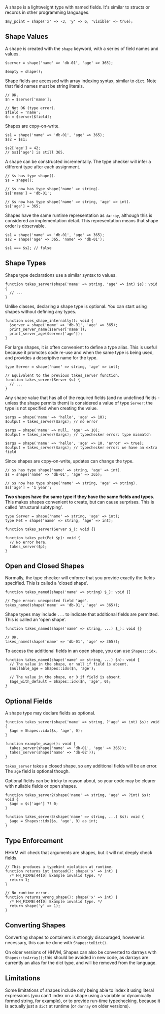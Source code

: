 A shape is a lightweight type with named fields. It's similar to
structs or records in other programming languages.

```Hack
$my_point = shape('x' => -3, 'y' => 6, 'visible' => true);
```

## Shape Values

A shape is created with the `shape` keyword, with a series of field
names and values.

``` Hack
$server = shape('name' => 'db-01', 'age' => 365);

$empty = shape();
```

Shape fields are accessed with array indexing syntax, similar to
`dict`. Note that field names must be string literals.

``` Hack
// OK.
$n = $server['name'];

// Not OK (type error).
$field = 'name';
$n = $server[$field];
```

Shapes are copy-on-write.

``` Hack
$s1 = shape('name' => 'db-01', 'age' => 365);
$s2 = $s1;

$s2['age'] = 42;
// $s1['age'] is still 365.
```

A shape can be constructed incrementally. The type checker will infer
a different type after each assignment.

``` Hack
// $s has type shape().
$s = shape();

// $s now has type shape('name' => string).
$s['name'] = 'db-01';

// $s now has type shape('name' => string, 'age' => int).
$s['age'] = 365;
```

Shapes have the same runtime representation as `darray`, although this
is considered an implementation detail. This representation means that
shape order is observable.

``` Hack
$s1 = shape('name' => 'db-01', 'age' => 365);
$s2 = shape('age' => 365, 'name' => 'db-01');

$s1 === $s2; // false
```

## Shape Types

Shape type declarations use a similar syntax to values.

``` Hack
function takes_server(shape('name' => string, 'age' => int) $s): void {
  // ...
}
```

Unlike classes, declaring a shape type is optional. You can start
using shapes without defining any types.

``` Hack
function uses_shape_internally(): void {
  $server = shape('name' => 'db-01', 'age' => 365);
  print_server_name($server['name']);
  print_server_age($server['age']);
}
```

For large shapes, it is often convenient to define a type alias.  This is useful because it promotes code re-use and when the same type is being used, and provides a descriptive name for the type.

``` Hack
type Server = shape('name' => string, 'age' => int);

// Equivalent to the previous takes_server function.
function takes_server(Server $s) {
  // ...
}
```

Any shape value that has all of the required fields (and no undefined fields - unless the shape permits them) is considered a value of type `Server`; the type is not specified when creating the value.

``` Hack
$args = shape('name' => 'hello', 'age' => 10);
$output = takes_server($args); // no error

$args = shape('name' => null, 'age' => 10);
$output = takes_server($args); // typechecker error: type mismatch

$args = shape('name' => 'hello', 'age' => 10, 'error' => true);
$output = takes_server($args); // typechecker error: we have an extra field
```

Since shapes are copy-on-write, updates can change the type.

``` Hack
// $s has type shape('name' => string, 'age' => int). 
$s = shape('name' => 'db-01', 'age' => 365);

// $s now has type shape('name' => string, 'age' => string). 
$s['age'] = '1 year';
```

**Two shapes have the same type if they have the same fields and
types**. This makes shapes convenient to create, but can cause
surprises. This is called 'structural subtyping'.

``` Hack
type Server = shape('name' => string, 'age' => int);
type Pet = shape('name' => string, 'age' => int);

function takes_server(Server $_): void {}

function takes_pet(Pet $p): void {
  // No error here.
  takes_server($p);
}
```

## Open and Closed Shapes

Normally, the type checker will enforce that you provide exactly the
fields specified. This is called a 'closed shape'.

``` Hack
function takes_named(shape('name' => string) $_): void {}

// Type error: unexpected field 'age'.
takes_named(shape('name' => 'db-01', 'age' => 365));
```

Shape types may include `...` to indicate that additional fields are
permitted. This is called an 'open shape'.

``` Hack
function takes_named(shape('name' => string, ...) $_): void {}

// OK.
takes_named(shape('name' => 'db-01', 'age' => 365));
```

To access the additional fields in an open shape, you can use
`Shapes::idx`.

``` Hack
function takes_named(shape('name' => string, ...) $n): void {
  // The value in the shape, or null if field is absent.
  $nullable_age = Shapes::idx($n, 'age');

  // The value in the shape, or 0 if field is absent.
  $age_with_default = Shapes::idx($n, 'age', 0);
}

```

## Optional Fields

A shape type may declare fields as optional.

``` Hack
function takes_server(shape('name' => string, ?'age' => int) $s): void {
  $age = Shapes::idx($s, 'age', 0);
}

function example_usage(): void {
  takes_server(shape('name' => 'db-01', 'age' => 365));
  takes_server(shape('name' => 'db-02'));
}
```

`takes_server` takes a closed shape, so any additional fields will be
an error. The `age` field is optional though.

Optional fields can be tricky to reason about, so your code may be
clearer with nullable fields or open shapes.

``` Hack
function takes_server2(shape('name' => string, 'age' => ?int) $s): void {
  $age = $s['age'] ?? 0;
}

function takes_server3(shape('name' => string, ...) $s): void {
  $age = Shapes::idx($s, 'age', 0) as int;
}
```

## Type Enforcement

HHVM will check that arguments are shapes, but it will not deeply
check fields.

``` Hack
// This produces a typehint violation at runtime.
function returns_int_instead(): shape('x' => int) {
  /* HH_FIXME[4410] Example invalid type. */
  return 1;
}

// No runtime error.
function returns_wrong_shape(): shape('x' => int) {
  /* HH_FIXME[4410] Example invalid type. */
  return shape('y' => 1);
}
```

## Converting Shapes

Converting shapes to containers is strongly discouraged, however is necessary, this can be done with `Shapes:toDict()`.

On older versions of HHVM, Shapes can also be converted to darrays with `Shapes::toArray()`; this should be avoided in new code, as darrays are currently an alias for the dict type, and will be removed from the language.

## Limitations

Some limitations of shapes include only being able to index it using literal expressions (you can't index on a shape using a variable or dynamically formed string, for example), or to provide run-time typechecking, because it is actually just a `dict` at runtime (or `darray` on older versions).
